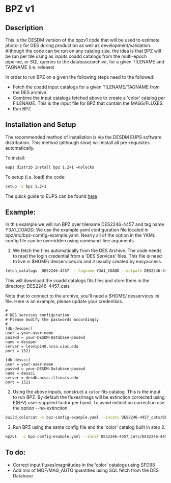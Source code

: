 # BPZ v1

Description
-----------

This is the DESDM version of the bpzv1 code that will be used to estimate photo-z for DES during production as well as development/validation. Although the code can be run on any catalog size, the idea is that BPZ will be run per tile using as inputs coadd catalogs from the multi-epoch pipeline, or SQL queries to the database/archive, for a given TILENAME and TAGNAME (i.e. release)

In order to run BPZ on a given the following steps need to the followed:
- Fetch the coadd input catalogs for a given TILENAME/TAGNAME from the DES archive.
- Combine the input catalogs fetched above to create a 'color' catalog per FILENAME. This is the input file for BPZ that contain the MAGS/FLUXES.
- Run BPZ


Installation and Setup
----------------------

The recommended method of installation is via the DESDM EUPS software distribution. This method (although slow) will install all pre-requisites automatically. 

To install:

```bash
eups distrib install bpz 1.2+1 —nolocks
```

To setup (i.e. load) the code:
```bash
setup -v bpz 1.2+1
```

The quick guide to EUPS can be found [here](https://opensource.ncsa.illinois.edu/confluence/display/DESDM/The+Impatient%27s+Guide+to+DESDM+EUPS+installation)

Example:
--------

In this example we will run BPZ over tilename DES2246-4457 and tag name Y3A1_COADD. We use the example yaml configuration file located in bpz/etc/bpz-comfig-example.yaml. Nearly all of the option in the YAML config file can be overridden using command-line arguments.

1. We fetch the files automatically from the DES Archive. The code needs to read the login credential from a 'DES Services' files. This file is need to live in $HOME/.desservices.ini  and it usually created by easyaccess.

```bash
fetch_catalogs  DES2246-4457  --tagname Y3A1_COADD --outpath DES2246-4457_cats --clobber --verbose 
```

This will download the coadd catalogs fits files and store them in the directory: DES2246-4457_cats

Note that to connect to the archive, you'll need a $HOME/.desservices.ini file. Here is an example, please update your credentials.

```
#
# DES services configuration
# Please modify the passwords accordingly
#
[db-desoper]
user = your-user-name
passwd = your-DESDM-Database-passwd
name = desoper
server = leovip148.ncsa.uiuc.edu
port = 1521

[db-dessci]
user = your-user-name
passwd = your-DESDM-Database-passwd
name = dessci
server = desdb.ncsa.illinois.edu
port = 1521
```

2. Using the above inputs, construct a `color` fits catalog. This is the input to run BPZ. By default the fluxes/mags will be extinction corrected using E(B-V) user-supplied factor per band. To avoid extinction correction use the option --no-extinction.
```bash
build_colorcat -c bpz-comfig-example.yaml --incats DES2246-4457_cats/DES2246-4457_r2583p01_*cat.fits  --outcat DES2246-4457_cats/DES2246-4457_r2583p01_color.fits
```

3. Run BPZ using the same config file and the 'color' catalog built in step 2.

```bash
bpzv1  -c bpz-comfig-example.yaml --incat DES2246-4457_cats/DES2246-4457_r2583p01_color.fits --n_jobs 6  --outbpz DES2246-4457_cats/DES2246-4457_r2583p01_bpz.fits
```


To do:
------

- Correct input fluxes/magnitudes in the ‘color’ catalogs using SFD98
- Add mix of MOF/MAG_AUTO quantities using SQL fetch from the DES Database.

